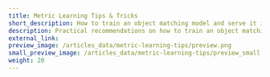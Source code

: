 ```yaml
---
title: Metric Learning Tips & Tricks
short_description: How to train an object matching model and serve it in production.
description: Practical recommendations on how to train an object matching model and serve it in production. Even with no labeled data.
external_link: 
preview_image: /articles_data/metric-learning-tips/preview.png
small_preview_image: /articles_data/metric-learning-tips/preview_small.png
weight: 20
---
```

